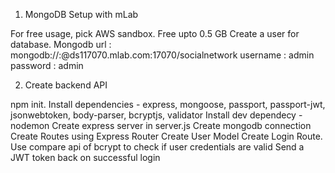 1.  MongoDB Setup with mLab

  For free usage, pick AWS sandbox. Free upto 0.5 GB
  Create a user for database.
  Mongodb url : mongodb://<dbuser>:<dbpassword>@ds117070.mlab.com:17070/socialnetwork
  username : admin
  password : admin


2.  Create backend API

  npm init.
  Install dependencies - express, mongoose, passport, passport-jwt, jsonwebtoken, body-parser, bcryptjs, validator
  Install dev dependecy - nodemon
  Create express server in server.js
  Create mongodb connection
  Create Routes using Express Router
  Create User Model
  Create Login Route. Use compare api of bcrypt to check if user credentials are valid
  Send a JWT token back on successful login
